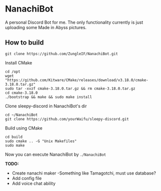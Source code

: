 # NanachiBot
 A personal Discord Bot for me. 
 The only functionality currently is just uploading some Made in Abyss pictures.
## How to build
```
git clone https://github.com/ZungleIF/NanachiBot.git
```

Install CMake
```
cd /opt
wget "https://github.com/Kitware/CMake/releases/download/v3.18.0/cmake-3.18.0.tar.gz"
sudo tar -xvzf cmake-3.18.0.tar.gz && rm cmake-3.18.0.tar.gz
cd cmake-3.18.0
./bootstrap && make && sudo make install
```
Clone sleepy-discord in NanachiBot's dir
```
cd ~/NanachiBot
git clone https://github.com/yourWaifu/sleepy-discord.git
```
Build using CMake
```
cd build
sudo cmake .. -G "Unix Makefiles"
sudo make
```
Now you can execute NanachiBot by `./NanachiBot`

**TODO:**
- Create nanachi maker
  -Something like Tamagotchi, must use database?
- Add config file
- Add voice chat ability
